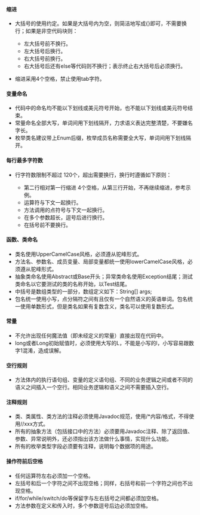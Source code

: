 #### 缩进
- 大括号的使用约定。如果是大括号内为空，则简洁地写成{}即可，不需要换行；如果是非空代码块则：

    - 左大括号前不换行。
    - 左大括号后换行。
    - 右大括号前换行。
    - 右大括号后还有else等代码则不换行；表示终止右大括号后必须换行。
- 缩进采用4个空格，禁止使用tab字符。

#### 变量命名
- 代码中的命名均不能以下划线或美元符号开始，也不能以下划线或美元符号结束。
- 常量命名全部大写，单词间用下划线隔开，力求语义表达完整清楚，不要嫌名字长。
- 枚举类名建议带上Enum后缀，枚举成员名称需要全大写，单词间用下划线隔开。

#### 每行最多字符数
- 行字符数限制不超过 120个，超出需要换行，换行时遵循如下原则：

    - 第二行相对第一行缩进 4个空格，从第三行开始，不再继续缩进，参考示例。
    - 运算符与下文一起换行。
    - 方法调用的点符号与下文一起换行。
    - 在多个参数超长，逗号后进行换行。
    - 在括号前不要换行。
    
[//]: # (### 函数最大行数)

#### 函数、类命名
- 类名使用UpperCamelCase风格，必须遵从驼峰形式。
- 方法名、参数名、成员变量、局部变量都统一使用lowerCamelCase风格，必须遵从驼峰形式。
- 抽象类命名使用Abstract或Base开头；异常类命名使用Exception结尾；测试类命名以它要测试的类的名称开始，以Test结尾。
- 中括号是数组类型的一部分，数组定义如下：String[] args;
- 包名统一使用小写，点分隔符之间有且仅有一个自然语义的英语单词。包名统一使用单数形式，但是类名如果有复数含义，类名可以使用复数形式。

#### 常量
- 不允许出现任何魔法值（即未经定义的常量）直接出现在代码中。
- long或者Long初始赋值时，必须使用大写的L，不能是小写的l，小写容易跟数字1混淆，造成误解。

#### 空行规则
- 方法体内的执行语句组、变量的定义语句组、不同的业务逻辑之间或者不同的语义之间插入一个空行。相同业务逻辑和语义之间不需要插入空行。

#### 注释规则
- 类、类属性、类方法的注释必须使用Javadoc规范，使用/*内容/格式，不得使用//xxx方式。
- 所有的抽象方法（包括接口中的方法）必须要用Javadoc注释、除了返回值、参数、异常说明外，还必须指出该方法做什么事情，实现什么功能。
- 所有的枚举类型字段必须要有注释，说明每个数据项的用途。

#### 操作符前后空格
- 任何运算符左右必须加一个空格。
- 左括号和后一个字符之间不出现空格；同样，右括号和前一个字符之间也不出现空格。
- if/for/while/switch/do等保留字与左右括号之间都必须加空格。
- 方法参数在定义和传入时，多个参数逗号后边必须加空格。

[//]: # (### 其他规则)